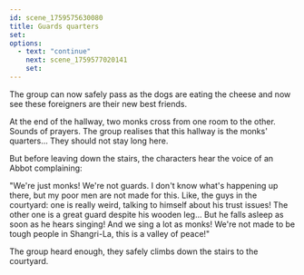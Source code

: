 ```yaml
---
id: scene_1759575630080
title: Guards quarters
set:
options:
  - text: "continue"
    next: scene_1759577020141
    set:
---
```


The group can now safely pass as the dogs are eating the cheese and now see these foreigners are their new best friends.

At the end of the hallway, two monks cross from one room to the other. Sounds of prayers. The group realises that this hallway is the monks' quarters... They should not stay long here.

But before leaving down the stairs, the characters hear the voice of an Abbot complaining:

"We're just monks! We're not guards. I don't know what's happening up there, but my poor men are not made for this. Like, the guys in the courtyard: one is really weird, talking to himself about his trust issues! The other one is a great guard despite his wooden leg... But he falls asleep as soon as he hears singing! And we sing a lot as monks! We're not made to be tough people in Shangri-La, this is a valley of peace!"

The group heard enough, they safely climbs down the stairs to the courtyard.


